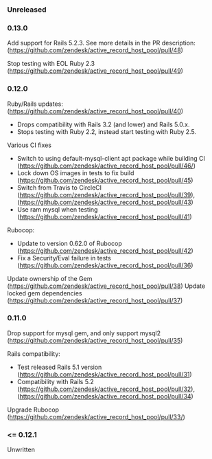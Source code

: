 ### Unreleased

### 0.13.0

Add support for Rails 5.2.3. See more details in the PR description: (https://github.com/zendesk/active_record_host_pool/pull/48)

Stop testing with EOL Ruby 2.3 (https://github.com/zendesk/active_record_host_pool/pull/49)

### 0.12.0

Ruby/Rails updates: (https://github.com/zendesk/active_record_host_pool/pull/40)
 - Drops compatibility with Rails 3.2 (and lower) and Rails 5.0.x.
 - Stops testing with Ruby 2.2, instead start testing with Ruby 2.5.

Various CI fixes
 - Switch to using default-mysql-client apt package while building CI (https://github.com/zendesk/active_record_host_pool/pull/46/)
 - Lock down OS images in tests to fix build (https://github.com/zendesk/active_record_host_pool/pull/45)
 - Switch from Travis to CircleCI (https://github.com/zendesk/active_record_host_pool/pull/39), (https://github.com/zendesk/active_record_host_pool/pull/43)
 - Use ram mysql when testing (https://github.com/zendesk/active_record_host_pool/pull/41)

Rubocop:
 - Update to version 0.62.0 of Rubocop (https://github.com/zendesk/active_record_host_pool/pull/42) 
 - Fix a Security/Eval failure in tests (https://github.com/zendesk/active_record_host_pool/pull/36)

Update ownership of the Gem (https://github.com/zendesk/active_record_host_pool/pull/38)
Update locked gem dependencies (https://github.com/zendesk/active_record_host_pool/pull/37)

### 0.11.0

Drop support for mysql gem, and only support mysql2 (https://github.com/zendesk/active_record_host_pool/pull/35)

Rails compatibility:
 - Test released Rails 5.1 version (https://github.com/zendesk/active_record_host_pool/pull/31)
 - Compatibility with Rails 5.2 (https://github.com/zendesk/active_record_host_pool/pull/32), (https://github.com/zendesk/active_record_host_pool/pull/34)

Upgrade Rubocop (https://github.com/zendesk/active_record_host_pool/pull/33/)

### <= 0.12.1

Unwritten
